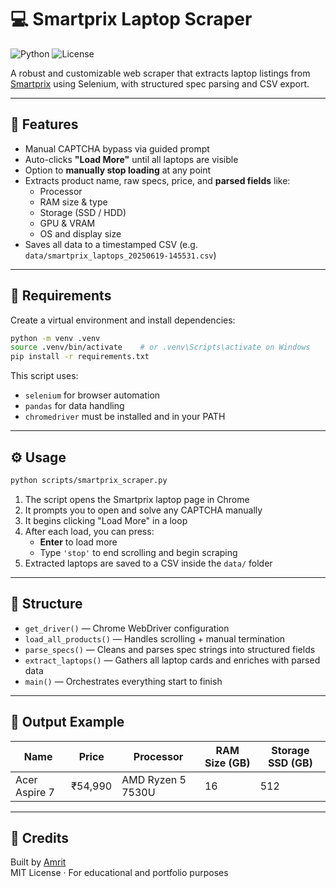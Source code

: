 # 💻 Smartprix Laptop Scraper

![Python](https://img.shields.io/badge/python-3.11-blue)
![License](https://img.shields.io/badge/license-MIT-green)

A robust and customizable web scraper that extracts laptop listings from [Smartprix](https://www.smartprix.com/laptops) using Selenium, with structured spec parsing and CSV export.

---

## 🚀 Features

- Manual CAPTCHA bypass via guided prompt  
- Auto-clicks **"Load More"** until all laptops are visible  
- Option to **manually stop loading** at any point  
- Extracts product name, raw specs, price, and **parsed fields** like:
  - Processor
  - RAM size & type
  - Storage (SSD / HDD)
  - GPU & VRAM
  - OS and display size  
- Saves all data to a timestamped CSV (e.g. `data/smartprix_laptops_20250619-145531.csv`)

---

## 🧰 Requirements

Create a virtual environment and install dependencies:

```bash
python -m venv .venv
source .venv/bin/activate    # or .venv\Scripts\activate on Windows
pip install -r requirements.txt
```

This script uses:
- `selenium` for browser automation
- `pandas` for data handling
- `chromedriver` must be installed and in your PATH

---

## ⚙️ Usage

```bash
python scripts/smartprix_scraper.py
```

1. The script opens the Smartprix laptop page in Chrome  
2. It prompts you to open and solve any CAPTCHA manually  
3. It begins clicking "Load More" in a loop  
4. After each load, you can press:
   - **Enter** to load more
   - Type `'stop'` to end scrolling and begin scraping  
5. Extracted laptops are saved to a CSV inside the `data/` folder

---

## 🧠 Structure

- `get_driver()` — Chrome WebDriver configuration  
- `load_all_products()` — Handles scrolling + manual termination  
- `parse_specs()` — Cleans and parses spec strings into structured fields  
- `extract_laptops()` — Gathers all laptop cards and enriches with parsed data  
- `main()` — Orchestrates everything start to finish  

---

## 📁 Output Example

| Name           | Price     | Processor         | RAM Size (GB) | Storage SSD (GB) |
|----------------|-----------|-------------------|----------------|-------------------|
| Acer Aspire 7  | ₹54,990   | AMD Ryzen 5 7530U | 16             | 512               |

---

## 🙌 Credits

Built by [Amrit](https://github.com/your-username)  
MIT License · For educational and portfolio purposes